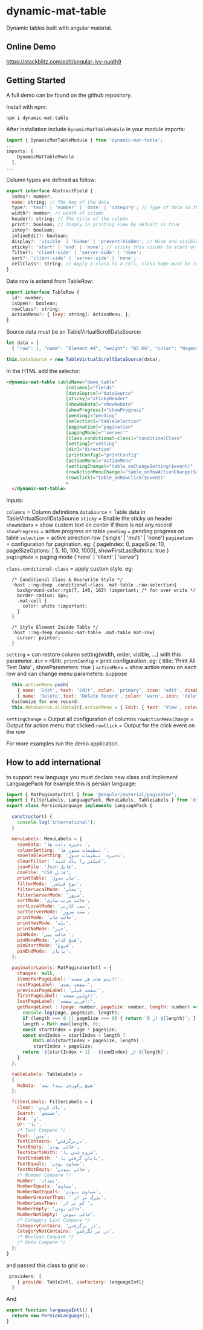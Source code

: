 # dynamic-mat-table

Dynamic tables built with angular material.

## Online Demo
https://stackblitz.com/edit/angular-ivy-nuglh9
## Getting Started

A full demo can be found on the github repository.

Install with npm:

`npm i dynamic-mat-table`

After installation include `DynamicMatTableModule` in your module imports:

```javascript
import { DynamicMatTableModule } from 'dynamic-mat-table';
...
imports: [
    DynamicMatTableModule
  ],
...
```

Column types are defined as follow:

```javascript
export interface AbstractField {
  index?: number;
  name: string; // The key of the data
  type?: 'text' | 'number' | 'date' | 'category'; // Type of data in the field
  width?: number; // width of column
  header?: string; // The title of the column
  print?: boolean; // disply in printing view by defualt is true
  isKey?: boolean;
  inlineEdit?: boolean;
  display?: 'visible' | 'hiden' | 'prevent-hidden'; // Hide and visible this column
  sticky?: 'start' | 'end' | 'none'; // sticky this column to start or end
  filter?: 'client-side' | 'server-side' | 'none';
  sort?: 'client-side' | 'server-side' | 'none';
  cellClass?: string; // Apply a class to a cell, class name must be in the data
}
```

Data row is extend from TableRow:

```javascript
export interface TableRow {
  id?: number;
  isOpen?: boolean;
  rowClass?: string;
  actionMenu?: { [key: string]: ActionMenu; };
}
```

Source data must be an TableVirtualScrollDataSource:

```javascript
let data = [
  { "row": 1, "name": "Element #4", "weight": "65 KG", "color": "Magenta", "brand": "Zanjan Benz", "type": "Van" }, ...];

this.dataSource = new TableVirtualScrollDataSource(data);
```

In the HTML add the selector:

```html
<dynamic-mat-table tableName="demo_table"
                      [columns]="fields"
                      [dataSource]="dataSource"
                      [sticky]="stickyHeader"
                      [showNoData]="showNoData"
                      [showProgress]="showProgress"
                      [pending]="pending"
                      [selection]="tableSelection"
                      [pagination]="pagination"
                      [pagingMode]="'server'"
                      [class.conditional-class]="conditinalClass"
                      [setting]="setting"                      
                      [dir]="direction"
                      [printConfig]="printConfig"
                      [actionMenu]="actionMenu"
                      (settingChange)="table_onChangeSetting($event)"
                      (rowActionMenuChange)="table_onRowActionChange($event)"
                      (rowClick)="table_onRowClick($event)"
                      > 
  </dynamic-mat-table>
```

Inputs:

`columns` = Column definitions
`dataSource` = Table data in TableVirtualScrollDataSource
`sticky` = Enable the sticky on header
`showNoData` = show custom text on center if there is not any record
`showProgress` = active progress on table
`pending` = pending progress on table
`selection` = active selection row ('single' | 'multi' | 'none')
`pagination` = configuration for pagination. eg: { pageIndex: 0, pageSize: 10, pageSizeOptions: [ 5, 10, 100, 1000], showFirstLastButtons: true }
`pagingMode` = paging mode ('none' | 'client' | 'server')

`class.conditional-class` = apply custom style. eg:
```style
  /* Conditional Class & Overwrite Style */
  :host ::ng-deep .conditional-class .mat-table .row-selection{
    background-color:rgb(7, 140, 163) !important; /* for over write */
    border-radius: 5px;
    .mat-cell {
      color: white !important;
    }
  }

  /* Style Element Inside Table */
  :host ::ng-deep dynamic-mat-table .mat-table mat-row{
    cursor: pointer;
  }
```

`setting` = can restore column setting(width, order, visible, ...) with this parameter.
`dir` = rtl/ltr.
`printConfig` = print configuration. eg: { title: 'Print All Test Data' , showParameters: true }
`actionMenu` = show action menu on each row and can change menu parameters: suppose
```javascript
  this.actionMenu.push(
    { name: 'Edit', text: 'Edit', color: 'primary', icon: 'edit', disabled: false, visible: true},
    { name: 'Delete',text: 'Delete Record', color: 'warn', icon: 'delete', disabled: false, visible: true});
  Customize for one record:
  this.dataSource.allData[0].actionMenu = { Edit: { text: 'View', color: 'primary', icon: 'build_circle'}, Delete: {visible: false}};
```
`settingChange` = Output all configuration of columns
`rowActionMenuChange` = Output for action menu that clicked
`rowClick` = Output for the click event on the row

For more examples run the demo application.

## How to add international
to support new language you must declare new class and implement LanguagePack for example this is persian language:
```javascript
import { MatPaginatorIntl } from '@angular/material/paginator';
import { FilterLabels, LanguagePack, MenuLabels, TableLabels } from 'dynamic-mat-table';
export class PersionLanguage implements LanguagePack {

  constructor() {
    console.log('international');
  }

  menuLabels: MenuLabels = {
    saveData: 'ذخیره داده ها ',
    columnSetting: 'تنظیمات ستون ها ',
    saveTableSetting: 'ذخیره  تنظیمات جدول',
    clearFilter: 'فیلتر را پاک کنید',
    jsonFile: 'Json فایل',
    csvFile: 'CSV فایل',
    printTable: 'چاپ جدول',
    filterMode: 'نوع فیلتر',
    filterLocalMode: 'محلی',
    filterServerMode: 'سرور',
    sortMode: 'حالت مرتب سازی',
    sortLocalMode: 'سمت کاربر',
    sortServerMode: 'سمت سرور',
    printMode: 'حالت چاپ',
    printYesMode: 'بله',
    printNoMode: 'خیر',
    pinMode: 'حالت پین ',
    pinNoneMode: 'هیچ کدام',
    pinStartMode: 'شروع',
    pinEndMode: 'پایان',
  };

  paginatorLabels: MatPaginatorIntl = {
    changes: null,
    itemsPerPageLabel: 'ایتم های هر صفحه:',
    nextPageLabel: 'صفحه بعدی:',
    previousPageLabel: 'صفحه قبلی:',
    firstPageLabel: 'اولین صفحه:',
    lastPageLabel: 'آخرین صفحه:',
    getRangeLabel : (page: number, pageSize: number, length: number) => {
      console.log(page, pageSize, length);
      if (length === 0 || pageSize === 0) { return `0 از ${length}`; }
      length = Math.max(length, 0);
      const startIndex = page * pageSize;
      const endIndex = startIndex < length ?
          Math.min(startIndex + pageSize, length) :
          startIndex + pageSize;
      return `${startIndex + 1} - ${endIndex} از ${length}`;
    }
  };

  tableLabels: TableLabels =
  {
    NoData: 'هیچ رکوردی پیدا نشد'
  };

  filterLabels: FilterLabels = {
    Clear: 'پاک کردن',
    Search: 'جستجو',
    And: 'و',
    Or: 'یا',
    /* Text Compare */
    Text: 'متن',
    TextContains: 'دربرگرفتن',
    TextEmpty: 'خالی بودن',
    TextStartsWith: 'شروع شدن با',
    TextEndsWith: ' پایان گرفتن با',
    TextEquals: 'مساوی بودن',
    TextNotEmpty: 'خالی نبودن',
    /* Number Compare */
    Number: 'تعداد',
    NumberEquals: 'مساوی',
    NumberNotEquals: 'مساوی نبودن',
    NumberGreaterThan: ' بزرگ تر از',
    NumberLessThan: 'کم تر از ',
    NumberEmpty: 'خالی بودن',
    NumberNotEmpty: 'خالی نبودن',
    /* Category List Compare */
    CategoryContains: 'در برگرفتن',
    CategoryNotContains: 'در بر نگرفتن',
    /* Boolean Compare */
    /* Date Compare */
  };
}
```

and passed this class to grid so :

```javascript
 providers: [
    { provide: TableIntl, useFactory: languageIntl}
  ]
```
And
```javascript
export function languageIntl() {
  return new PersionLanguage();
}
```
